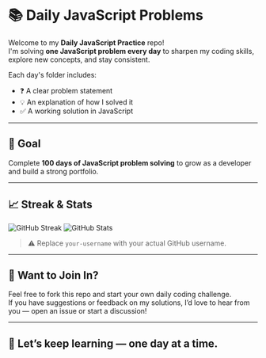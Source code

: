 # 📚 Daily JavaScript Problems

Welcome to my **Daily JavaScript Practice** repo!  
I'm solving **one JavaScript problem every day** to sharpen my coding skills, explore new concepts, and stay consistent.

Each day's folder includes:
- ❓ A clear problem statement
- 💡 An explanation of how I solved it
- ✅ A working solution in JavaScript

---

## 🎯 Goal

Complete **100 days of JavaScript problem solving** to grow as a developer and build a strong portfolio.

---

## 📈 Streak & Stats

![GitHub Streak](https://streak-stats.demolab.com?user=igagandeep&theme=default&hide_border=true)         ![GitHub Stats](https://github-readme-stats.vercel.app/api?username=igagandeep&show_icons=true&theme=default)



> ⚠️ Replace `your-username` with your actual GitHub username.

---

## 🙌 Want to Join In?

Feel free to fork this repo and start your own daily coding challenge.  
If you have suggestions or feedback on my solutions, I’d love to hear from you — open an issue or start a discussion!

---

## 🧠 Let’s keep learning — one day at a time.
